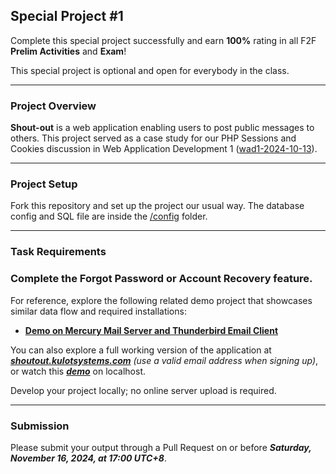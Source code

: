 ## Special Project #1

Complete this special project successfully
and earn **100%** rating in all F2F **Prelim Activities** and **Exam**!

This special project is optional and open for everybody in the class.

---
### Project Overview
**Shout-out** is a web application enabling users
to post public messages to others.
This project served as a case study for our PHP Sessions and Cookies discussion
in Web Application Development 1 ([wad1-2024-10-13](https://github.com/aclc-iriga-wad1-2024/wad1-2024-10-13)).

---
### Project Setup
Fork this repository and set up the project our usual way.
The database config and SQL file are inside the [/config](config) folder.

---
### Task Requirements
### Complete the Forgot Password or Account Recovery feature.

For reference, explore the following related demo project
that showcases similar data flow and required installations:

- [**Demo on Mercury Mail Server and Thunderbird Email Client**](https://kulotsystems.github.io/randomjokes)

You can also explore a full working version of the application at [***shoutout.kulotsystems.com***](https://shoutout.kulotsystems.com)
*(use a valid email address when signing up)*, or watch this [***demo***](https://drive.google.com/file/d/1ilPMdtp17SZrohA1MUKb4LJdRXr2pBzD) on localhost.

Develop your project locally; no online server upload is required.

---
### Submission
Please submit your output through a Pull Request on or before ***Saturday, November 16, 2024, at 17:00 UTC+8***.